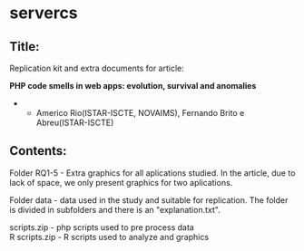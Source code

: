 # servercs

## Title:

Replication kit and extra documents for article:

**PHP code smells in web apps: evolution, survival and anomalies**

* * Americo Rio(ISTAR-ISCTE, NOVAIMS), Fernando Brito e Abreu(ISTAR-ISCTE)

## Contents:

Folder RQ1-5 - Extra graphics for all aplications studied. In the article, due to lack of space, we only present graphics for two aplications.

Folder data - data used in the study and suitable for replication. The folder is divided in subfolders and there is an "explanation.txt".

scripts.zip - php scripts used to pre process data<br>
R scripts.zip - R scripts used to analyze and graphics
